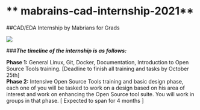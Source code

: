 # ** mabrains-cad-internship-2021**
##CAD/EDA Internship by Mabrians for Grads

![](<img src="https://i.ibb.co/LZKsnB8/74658853.png" alt="74658853" border="0">)


###_**The timeline of the internship is as follows:**_

**Phase 1:** General Linux, Git, Docker, Documentation, Introduction to Open Source Tools training. [Deadline to finish all training and tasks by October 25th]  
**Phase 2:** Intensive Open Source Tools training and basic design phase, each one of you will be tasked to work on a design based on his area of interest and work on enhancing the Open Source tool suite. You will work in groups in that phase. [ Expected to span for 4 months ]  


